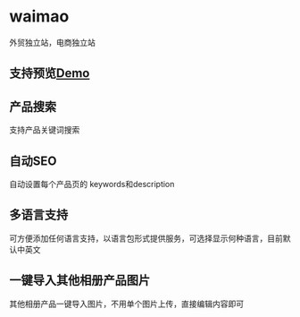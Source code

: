 # waimao
外贸独立站，电商独立站
## 支持预览[Demo](http://a.ddyfl.com)
## 产品搜索
支持产品关键词搜索
## 自动SEO
自动设置每个产品页的 keywords和description
## 多语言支持
可方便添加任何语言支持，以语言包形式提供服务，可选择显示何种语言，目前默认中英文
## 一键导入其他相册产品图片
其他相册产品一键导入图片，不用单个图片上传，直接编辑内容即可
